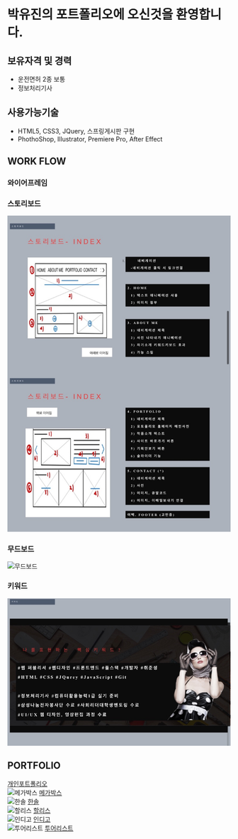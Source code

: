 # 박유진의 포트폴리오에 오신것을 환영합니다.

## 보유자격 및 경력
* 운전면허 2종 보통
* 정보처리기사

## 사용가능기술
* HTML5, CSS3, JQuery, 스프링게시판 구현
* PhothoShop, Illustrator, Premiere Pro, After Effect

## WORK FLOW
### 와이어프레임

### 스토리보드
![스토리보드](./images/img01.jpg)
### 무드보드
![무드보드](./images/img02.jpg)
### 키워드
![키워드](./images/img03.jpg)

## PORTFOLIO
[개인포트폴리오](https://rtt1006-portfolio.github.io/Project-2/)  
![메가박스](./images/megabox-R.jpg)
[메가박스](https://rtt1006-portfolio.github.io/Megabox/)  
![한솔](./images/hansol-R.jpg)
[한솔](https://rtt1006-portfolio.github.io/Hansole/)  
![할리스](./images/hollys-R.jpg)
[할리스](https://github.com/rtt1006-portfolio/Hollys)  
![인디고](./images/indigo-R.jpg)
[인디고](https://rtt1006-portfolio.github.io/Indigo/)  
![투어리스트](./images/tourist-R.jpg)
[투어리스트](https://rtt1006-portfolio.github.io/Tourist/)
